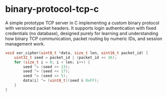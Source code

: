 # binary-protocol-tcp-c
A simple prototype TCP server in C implementing a custom binary protocol with versioned packet headers. It supports login authentication with fixed credentials (no database), designed purely for learning and understanding how binary TCP communication, packet routing by numeric IDs, and session management work.

```c
void xor_cipher(uint8_t *data, size_t len, uint16_t packet_id) {
    uint32_t seed = packet_id | (packet_id << 16);
    for (size_t i = 0; i < len; i++) {
        seed ^= (seed >> 13);
        seed ^= (seed << 17);
        seed ^= (seed >> 5);
        data[i] ^= (uint8_t)(seed & 0xFF);
    }
}
```
